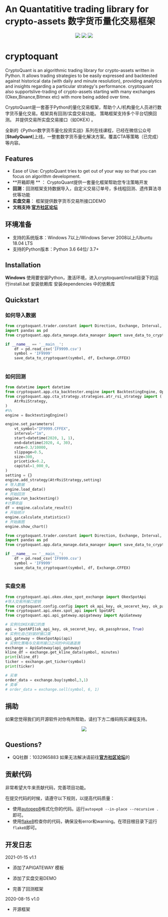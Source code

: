 # An Quantatitive trading library for crypto-assets 数字货币量化交易框架

<p align="center">
    <img src ="https://img.shields.io/badge/platform-windows|linux|macos-yellow.svg"/>
    <img src ="https://img.shields.io/badge/python-3.6-blue.svg"/>
    <img src ="https://img.shields.io/badge/python-3.7-blue.svg"/>
</p>

# cryptoquant
CryptoQuant is an algorithmic trading library for crypto-assets written in Python. It allows trading strategies to be easily expressed and backtested against historical data (with daily and minute resolution), providing analytics and insights regarding a particular strategy's performance. cryptoquant also supportslive-trading of crypto-assets starting with many exchanges (Okex,Binance,Bitmex etc) with more being added over time.

CryptoQuant是一套基于Python的量化交易框架，帮助个人/机构量化人员进行数字货币量化交易。框架具有回测/实盘交易功能。 策略框架支持多个平台切换回测。 并提供交易所实盘交易接口（如OKEX) 。

全新的《Python数字货币量化投资实战》系列在线课程，已经在微信公众号[**StudyQuant**]上线，一整套数字货币量化解决方案。覆盖CTA等策略（已完成）等内容。



## Features
- Ease of Use: CryptoQuant tries to get out of your way so that you can focus on algorithm development. 
- **开箱即用 ** ： CryptoQuant提供一套量化框架帮助您专注策略开发
- **回测**：回测框架支持数据导入，自定义交易订单号，多线程回测、遗传算法寻优等功能
- **实盘交易**： 框架提供数字货币交易所接口DEMO
- **文档支持**:[**官方社区论坛**](https://docs.studyquant.com/)

## 环境准备
* 支持的系统版本：Windows 7以上/Windows Server 2008以上/Ubuntu 18.04 LTS
* 支持的Python版本：Python 3.6 64位/ 3.7+ 
## Installation

**Windows**
使用要安装Python，激活环境，进入cryptoquant/install目录下的运行install.bat 安装依赖库
安装dependencies 中的依赖库

## Quickstart

### 如何导入数据

```Python
from cryptoquant.trader.constant import Direction, Exchange, Interval, Offset, Status, Product, OptionType, OrderType
import pandas as pd
from cryptoquant.app.data_manage.data_manager import save_data_to_cryptoquant

if __name__ == '__main__':
    df = pd.read_csv('IF9999.csv')
    symbol = 'IF9999'
    save_data_to_cryptoquant(symbol, df, Exchange.CFFEX)
    
```

### 如何回测
```Python
from datetime import datetime
from cryptoquant.app.cta_backtester.engine import BacktestingEngine, OptimizationSetting
from cryptoquant.app.cta_strategy.strategies.atr_rsi_strategy import (
    AtrRsiStrategy,
)
#%%
engine = BacktestingEngine()

engine.set_parameters(
    vt_symbol="IF9999.CFFEX",
    interval="1m",
    start=datetime(2020, 1, 1),
    end=datetime(2020, 4, 30),
    rate=0.3/10000,
    slippage=0.5,
    size=300,
    pricetick=0.2,
    capital=1_000_0,
)
setting = {}
engine.add_strategy(AtrRsiStrategy,setting)
# 导入数据
engine.load_data()
# 开始回测
engine.run_backtesting()
#计算收益
df = engine.calculate_result()
# 开始统计
engine.calculate_statistics()
# 开始画图
engine.show_chart()
```


```Python
from cryptoquant.trader.constant import Direction, Exchange, Interval, Offset, Status, Product, OptionType, OrderType
import pandas as pd
from cryptoquant.app.data_manage.data_manager import save_data_to_cryptoquant

if __name__ == '__main__':
    df = pd.read_csv('IF9999.csv')
    symbol = 'IF9999'
    save_data_to_cryptoquant(symbol, df, Exchange.CFFEX)
    
```

### 实盘交易
```Python
from cryptoquant.api.okex.okex_spot_exchange import OkexSpotApi
#导入交易所接口密钥
from cryptoquant.config.config import ok_api_key, ok_seceret_key, ok_passphrase
from cryptoquant.api.okex.spot_api import SpotAPI
from cryptoquant.api.api_gateway.apigateway import ApiGateway

# 实例化OKEX接口的类
api = SpotAPI(ok_api_key, ok_seceret_key, ok_passphrase, True)
# 实例化自己封装好接口类
api_gateway = OkexSpotApi(api)
# 实例化策略与交易所接口之间的中间通道类
exchange = ApiGateway(api_gateway)
kline_df = exchange.get_kline_data(symbol, minutes)
print(kline_df)
ticker = exchange.get_ticker(symbol)
print(ticker)

# 买单
order_data = exchange.buy(symbol,3,1)
# 卖单
# order_data = exchange.sell(symbol, 6, 1)


```
## 捐助
如果您觉得我们的开源软件对你有所帮助，请扫下方二维码购买课程支持。

<p align="center">
    <img src ="https://images.gitee.com/uploads/images/2021/0115/114257_f54ef081_5152232.png"/>
</p>


## Questions?
- QQ社群：1032965883
如果无法解决请前往[**官方社区论坛**](https://docs.studyquant.com/)的


## 贡献代码

非常希望大牛来贡献代码，完善项目功能。 

在提交代码的时候，请遵守以下规则，以提高代码质量：
  * 使用[autopep8](https://github.com/hhatto/autopep8)格式化你的代码。运行```autopep8 --in-place --recursive . ```即可。
  * 使用[flake8](https://pypi.org/project/flake8/)检查你的代码，确保没有error和warning。在项目根目录下运行```flake8```即可。



## 开发日志

2021-01-15    v1.1

- 添加了APIGATEWAY 模板

- 添加了实盘交易DEMO

- 完善了回测框架



2020-08-15    v1.0

- 开源框架